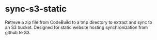 # sync-s3-static
Retreve a zip file from CodeBuild to a tmp directory to extract and sync to an S3 bucket. Designed for static website hosting synchronization from github to S3.
